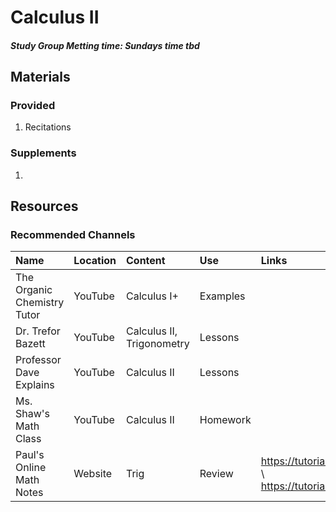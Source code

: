 # Calculus II
##### Study Group Metting time: Sundays time tbd

## Materials
### Provided
1. Recitations

### Supplements
1. 

## Resources
### Recommended Channels

| Name | Location | Content | Use | Links |
| :--- | :--- | :--- | :--- | :--- |
| The Organic Chemistry Tutor | YouTube | Calculus I+ | Examples |
| Dr. Trefor Bazett | YouTube | Calculus II, Trigonometry | Lessons 
| Professor Dave Explains | YouTube| Calculus II | Lessons | |
| Ms. Shaw's Math Class | YouTube | Calculus II | Homework |
| Paul's Online Math Notes | Website | Trig | Review | https://tutorial.math.lamar.edu/classes/calci/trigfcns.aspx \ https://tutorial.math.lamar.edu/pdf/Trig_Cheat_Sheet.pdf |
